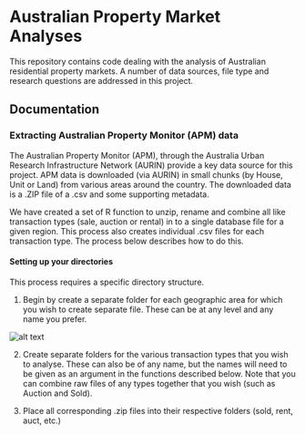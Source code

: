 # Australian Property Market Analyses

This repository contains code dealing with the analysis of Australian residential property markets.  A number of data sources, file type and research questions are addressed in this project.  

## Documentation

### Extracting Australian Property Monitor (APM) data

The Australian Property Monitor (APM), through the Australia Urban Research Infrastructure Network (AURIN) provide a key data source for this project.  APM data is downloaded (via AURIN) in small chunks (by House, Unit or Land) from various areas around the country.  The downloaded data is a .ZIP file of a .csv and some supporting metadata.  

We have created a set of R function to unzip, rename and combine all like transaction types (sale, auction or rental) in to a single database file for a given region.  This process also creates individual .csv files for each transaction type.  The process below describes how to do this.

#### Setting up your directories

This process requires a specific directory structure.  

1. Begin by create a separate folder for each geographic area for which you wish to create separate file.  These can be at any level and any name you prefer.

![alt text](.../figures/dirStrct1.PNG "Logo Title Text 1")

2. Create separate folders for the various transaction types that you wish to analyse. These can also be of any name, but the names will need to be given as an argument in the functions described below. Note that you can combine raw files of any types together that you wish (such as Auction and Sold).

3. Place all corresponding .zip files into their respective folders (sold, rent, auct, etc.)





